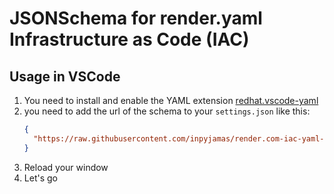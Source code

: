 # JSONSchema for render.yaml Infrastructure as Code (IAC)

## Usage in VSCode

1. You need to install and enable the YAML extension [redhat.vscode-yaml](https://github.com/redhat-developer/vscode-yaml)
2. you need to add the url of the schema to your `settings.json` like this:
    ```json
    {
      "https://raw.githubusercontent.com/inpyjamas/render.com-iac-yaml-schema/main/render.com.json": ["render.yaml"]
    }
    ```
3. Reload your window
4. Let's go

